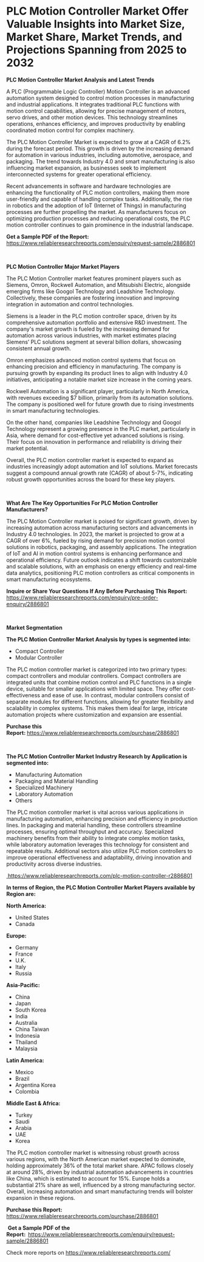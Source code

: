 <p><h1>PLC Motion Controller Market Offer Valuable Insights into Market Size, Market Share, Market Trends, and Projections Spanning from 2025 to 2032</h1></p><p><strong>PLC Motion Controller Market Analysis and Latest Trends</strong></p>
<p><p>A PLC (Programmable Logic Controller) Motion Controller is an advanced automation system designed to control motion processes in manufacturing and industrial applications. It integrates traditional PLC functions with motion control capabilities, allowing for precise management of motors, servo drives, and other motion devices. This technology streamlines operations, enhances efficiency, and improves productivity by enabling coordinated motion control for complex machinery.</p><p>The PLC Motion Controller Market is expected to grow at a CAGR of 6.2% during the forecast period. This growth is driven by the increasing demand for automation in various industries, including automotive, aerospace, and packaging. The trend towards Industry 4.0 and smart manufacturing is also influencing market expansion, as businesses seek to implement interconnected systems for greater operational efficiency.</p><p>Recent advancements in software and hardware technologies are enhancing the functionality of PLC motion controllers, making them more user-friendly and capable of handling complex tasks. Additionally, the rise in robotics and the adoption of IoT (Internet of Things) in manufacturing processes are further propelling the market. As manufacturers focus on optimizing production processes and reducing operational costs, the PLC motion controller continues to gain prominence in the industrial landscape.</p></p>
<p><strong>Get a Sample PDF of the Report:&nbsp;</strong> <a href="https://www.reliableresearchreports.com/enquiry/request-sample/2886801?utm_campaign=3012&utm_medium=2&utm_source=Github&utm_content=ia&utm_term=13032025&utm_id=plc-motion-controller">https://www.reliableresearchreports.com/enquiry/request-sample/2886801</a></p>
<p>&nbsp;</p>
<p><strong>PLC Motion Controller Major Market Players</strong></p>
<p><p>The PLC Motion Controller market features prominent players such as Siemens, Omron, Rockwell Automation, and Mitsubishi Electric, alongside emerging firms like Googol Technology and Leadshine Technology. Collectively, these companies are fostering innovation and improving integration in automation and control technologies.</p><p>Siemens is a leader in the PLC motion controller space, driven by its comprehensive automation portfolio and extensive R&D investment. The company's market growth is fueled by the increasing demand for automation across various industries, with market estimates placing Siemens’ PLC solutions segment at several billion dollars, showcasing consistent annual growth.</p><p>Omron emphasizes advanced motion control systems that focus on enhancing precision and efficiency in manufacturing. The company is pursuing growth by expanding its product lines to align with Industry 4.0 initiatives, anticipating a notable market size increase in the coming years.</p><p>Rockwell Automation is a significant player, particularly in North America, with revenues exceeding $7 billion, primarily from its automation solutions. The company is positioned well for future growth due to rising investments in smart manufacturing technologies.</p><p>On the other hand, companies like Leadshine Technology and Googol Technology represent a growing presence in the PLC market, particularly in Asia, where demand for cost-effective yet advanced solutions is rising. Their focus on innovation in performance and reliability is driving their market potential.</p><p>Overall, the PLC motion controller market is expected to expand as industries increasingly adopt automation and IoT solutions. Market forecasts suggest a compound annual growth rate (CAGR) of about 5-7%, indicating robust growth opportunities across the board for these key players.</p></p>
<p>&nbsp;</p>
<p><strong>What Are The Key Opportunities For PLC Motion Controller Manufacturers?</strong></p>
<p><p>The PLC Motion Controller market is poised for significant growth, driven by increasing automation across manufacturing sectors and advancements in Industry 4.0 technologies. In 2023, the market is projected to grow at a CAGR of over 6%, fueled by rising demand for precision motion control solutions in robotics, packaging, and assembly applications. The integration of IoT and AI in motion control systems is enhancing performance and operational efficiency. Future outlook indicates a shift towards customizable and scalable solutions, with an emphasis on energy efficiency and real-time data analytics, positioning PLC motion controllers as critical components in smart manufacturing ecosystems.</p></p>
<p><strong>Inquire or Share Your Questions If Any Before Purchasing This Report:</strong> <a href="https://www.reliableresearchreports.com/enquiry/pre-order-enquiry/2886801?utm_campaign=3012&utm_medium=2&utm_source=Github&utm_content=ia&utm_term=13032025&utm_id=plc-motion-controller">https://www.reliableresearchreports.com/enquiry/pre-order-enquiry/2886801</a></p>
<p>&nbsp;</p>
<p><strong>Market Segmentation</strong></p>
<p><strong>The PLC Motion Controller Market Analysis by types is segmented into:</strong></p>
<p><ul><li>Compact Controller</li><li>Modular Controller</li></ul></p>
<p><p>The PLC motion controller market is categorized into two primary types: compact controllers and modular controllers. Compact controllers are integrated units that combine motion control and PLC functions in a single device, suitable for smaller applications with limited space. They offer cost-effectiveness and ease of use. In contrast, modular controllers consist of separate modules for different functions, allowing for greater flexibility and scalability in complex systems. This makes them ideal for large, intricate automation projects where customization and expansion are essential.</p></p>
<p><strong>Purchase this Report:&nbsp;</strong><a href="https://www.reliableresearchreports.com/purchase/2886801?utm_campaign=3012&utm_medium=2&utm_source=Github&utm_content=ia&utm_term=13032025&utm_id=plc-motion-controller">https://www.reliableresearchreports.com/purchase/2886801</a></p>
<p>&nbsp;</p>
<p><strong>The PLC Motion Controller Market Industry Research by Application is segmented into:</strong></p>
<p><ul><li>Manufacturing Automation</li><li>Packaging and Material Handling</li><li>Specialized Machinery</li><li>Laboratory Automation</li><li>Others</li></ul></p>
<p><p>The PLC motion controller market is vital across various applications in manufacturing automation, enhancing precision and efficiency in production lines. In packaging and material handling, these controllers streamline processes, ensuring optimal throughput and accuracy. Specialized machinery benefits from their ability to integrate complex motion tasks, while laboratory automation leverages this technology for consistent and repeatable results. Additional sectors also utilize PLC motion controllers to improve operational effectiveness and adaptability, driving innovation and productivity across diverse industries.</p></p>
<p><a href="https://www.reliableresearchreports.com/plc-motion-controller-r2886801?utm_campaign=3012&utm_medium=2&utm_source=Github&utm_content=ia&utm_term=13032025&utm_id=plc-motion-controller">&nbsp;https://www.reliableresearchreports.com/plc-motion-controller-r2886801</a></p>
<p><strong>In terms of Region, the PLC Motion Controller Market Players available by Region are:</strong></p>
<p>
    <p> <strong> North America: </strong>
        <ul>
            <li>United States</li>
            <li>Canada</li>
        </ul>
        </p> 
    <p> <strong> Europe: </strong>
        <ul>
            <li>Germany</li>
            <li>France</li>
            <li>U.K.</li>
            <li>Italy</li>
            <li>Russia</li>
        </ul>
        </p> 
    <p> <strong> Asia-Pacific: </strong>
        <ul>
            <li>China</li>
            <li>Japan</li>
            <li>South Korea</li>
            <li>India</li>
            <li>Australia</li>
            <li>China Taiwan</li>
            <li>Indonesia</li>
            <li>Thailand</li>
            <li>Malaysia</li>
        </ul>
        </p> 
    <p> <strong> Latin America: </strong>
        <ul>
            <li>Mexico</li>
            <li>Brazil</li>
            <li>Argentina Korea</li>
            <li>Colombia</li>
        </ul>
        </p> 
    <p> <strong> Middle East & Africa: </strong>
        <ul>
            <li>Turkey</li>
            <li>Saudi</li>
            <li>Arabia</li>
            <li>UAE</li>
            <li>Korea</li>
        </ul>
    </p>
    </p>
<p><p>The PLC motion controller market is witnessing robust growth across various regions, with the North American market expected to dominate, holding approximately 36% of the total market share. APAC follows closely at around 28%, driven by industrial automation advancements in countries like China, which is estimated to account for 15%. Europe holds a substantial 21% share as well, influenced by a strong manufacturing sector. Overall, increasing automation and smart manufacturing trends will bolster expansion in these regions.</p></p>
<p><strong>Purchase this Report: </strong><a href="https://www.reliableresearchreports.com/purchase/2886801?utm_campaign=3012&utm_medium=2&utm_source=Github&utm_content=ia&utm_term=13032025&utm_id=plc-motion-controller">https://www.reliableresearchreports.com/purchase/2886801</a></p>
<p>&nbsp;<strong>Get a Sample PDF of the Report:&nbsp;&nbsp;</strong><a href="https://www.reliableresearchreports.com/enquiry/request-sample/2886801?utm_campaign=3012&utm_medium=2&utm_source=Github&utm_content=ia&utm_term=13032025&utm_id=plc-motion-controller">https://www.reliableresearchreports.com/enquiry/request-sample/2886801</a></p>
<p><strong></strong></p>
<p>Check more reports on <a href="https://www.reliableresearchreports.com/?utm_campaign=3012&utm_medium=2&utm_source=Github&utm_content=ia&utm_term=13032025&utm_id=plc-motion-controller">https://www.reliableresearchreports.com/</a></p>